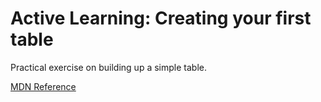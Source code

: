 # Active Learning: Creating your first table

Practical exercise on building up a simple table.

[MDN Reference](https://developer.mozilla.org/en-US/docs/Learn/HTML/Tables/Basics#active_learning_creating_your_first_table)